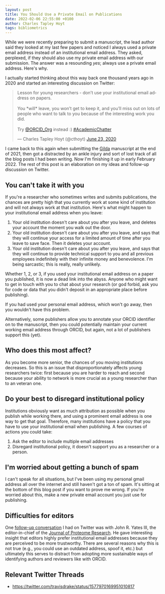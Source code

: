 ```yaml
---
layout: post
title: You Should Use a Private Email on Publications
date: 2022-02-06 22:55:00 +0100
author: Charles Tapley Hoyt
tags: bibliometrics
---
```

While we were recently preparing to submit a manuscript, the lead author said
they looked at my last few papers and noticed I always used a private email
address instead of an institutional email address. They asked, perplexed, if
they should also use my private email address with our submission. The answer
was a resounding *yes*; always use a private email address. Here's why.

I actually started thinking about this way back one thousand years ago in 2020
and started an interesting discussion on Twitter:

<blockquote class="twitter-tweet" data-partner="tweetdeck"><p lang="en" dir="ltr">Lesson for young researchers - don’t use your institutional email address on papers.<br><br>You *will* leave, you won’t get to keep it, and you’ll miss out on lots of people who want to talk to you because of the interesting work you did.<br><br>Try <a href="https://twitter.com/ORCID_Org?ref_src=twsrc%5Etfw">@ORCID_Org</a> instead :) <a href="https://twitter.com/hashtag/AcademicChatter?src=hash&amp;ref_src=twsrc%5Etfw">#AcademicChatter</a></p>&mdash; Charles Tapley Hoyt (@cthoyt) <a href="https://twitter.com/cthoyt/status/1275566074902335490?ref_src=twsrc%5Etfw">June 23, 2020</a></blockquote>

I came back to this again when submitting
the [Gilda](https://github.com/indralab/gilda) manuscript at the end of 2021,
then got a distracted by an ankle injury and sort of lost track of all the blog
posts I had been writing. Now I'm finishing it up in early February 2022. The
rest of this post is an elaboration on my ideas and follow-up discussion on
Twitter.

## You can't take it with you

If you're a researcher who sometimes writes and submits publications, the
chances are pretty high that you currently work at some kind of institution and
will not always work at that institution. Here's what might happen to your
institutional email address when you leave:

1. Your old institution doesn't care about you after you leave, and deletes your
   account the moment you walk out the door.
2. Your old institution doesn't care about you after you leave, and says that
   they will continue your access for a limited amount of time after you leave
   to save face. Then it deletes your account.
3. Your old institution doesn't care about you after you leave, and says that
   they will continue to provide technical support to you and all previous
   employees indefinitely with their infinite money and benevolence. I'm being
   sarcastic; this is really, really unlikely.

Whether 1, 2, or 3, if you used your institutional email address on a paper you
published, it is now a dead link into the abyss. Anyone who might want to get in
touch with you to chat about your research (or god forbid, ask you for code or
data that you didn't deposit in an appropriate place before publishing).

If you had used your personal email address, which won't go away, then you
wouldn't have this problem.

Alternatively, some publishers allow you to annotate your ORCID identifier on to
the manuscript, then you could potentially maintain your current working email
address through ORCID, but again, not a lot of publishers support this (yet).

## Who does this most affect?

As you become more senior, the chances of you moving institutions decreases. So
this is an issue that disproportionately affects young researchers twice:
first because you are harder to reach and second because your ability to network
is more crucial as a young researcher than to an veteran one.

## Do your best to disregard institutional policy

Institutions obviously want as much attribution as possible when you publish
while working there, and using a prominent email address is one way to get that
goal. Therefore, many institutions have a policy that you have to use your
institutional email when publishing. A few courses of actions you could take:

1. Ask the editor to include multiple email addresses
2. Disregard institutional policy, it doesn't support you as a researcher or a
   person.

## I'm worried about getting a bunch of spam

I can't speak for all situations, but I've been using my personal gmail address
all over the internet and still haven't got a ton of spam. It's sitting at the
bottom of this blog post if you want to prove me wrong. If you're worried about
this, make a new private email account you just use for publishing.

## Difficulties for editors

One [follow-up conversation](https://twitter.com/JohnRYatesIII/status/1275791480234237954?s=20&t=9tkF3mhrQ12uXaP3e7G_uA)
I had on Twitter was with John R. Yates III, the editor-in-chief of
the [Journal of Proteome Research](https://pubs.acs.org/journal/jprobs). He gave
interesting insight that editors highly prefer institutional email addresses
because they are perceived to be more trustworthy. There are several reasons why
this is not true (e.g., you could use an outdated address, spoof it, etc.) but
ultimately this serves to distract from adopting more sustainable ways of
identifying authors and reviewers like with ORCID.

## Relevant Twitter Threads

- https://twitter.com/travisdrake/status/1577970169951010817

